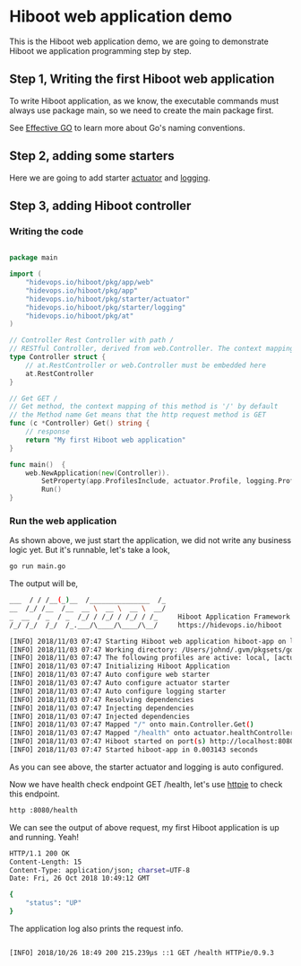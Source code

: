 # Hiboot web application demo

This is the Hiboot web application demo, we are going to demonstrate Hiboot we application programming step by step.

## Step 1, Writing the first Hiboot web application

To write Hiboot application, as we know, the executable commands must always use package main, so we need to create the main package first.

See [Effective GO](https://golang.org/doc/effective_go.html#names) to learn more about Go's naming conventions.

## Step 2, adding some starters

Here we are going to add starter [actuator](https://hidevops.io/hiboot/tree/master/pkg/starter/actuator) and [logging](https://hidevops.io/hiboot/tree/master/pkg/starter/logging).

## Step 3, adding Hiboot controller

### Writing the code

```go

package main

import (
	"hidevops.io/hiboot/pkg/app/web"
	"hidevops.io/hiboot/pkg/app"
	"hidevops.io/hiboot/pkg/starter/actuator"
	"hidevops.io/hiboot/pkg/starter/logging"
	"hidevops.io/hiboot/pkg/at"
)

// Controller Rest Controller with path /
// RESTful Controller, derived from web.Controller. The context mapping of this controller is '/' by default
type Controller struct {
	// at.RestController or web.Controller must be embedded here
	at.RestController
}

// Get GET /
// Get method, the context mapping of this method is '/' by default
// the Method name Get means that the http request method is GET
func (c *Controller) Get() string {
	// response
	return "My first Hiboot web application"
}

func main()  {
	web.NewApplication(new(Controller)).
		SetProperty(app.ProfilesInclude, actuator.Profile, logging.Profile).
		Run()
}

```

### Run the web application

As shown above, we just start the application, we did not write any business logic yet. But it's runnable, let's take a look,

```bash
go run main.go
```

The output will be,

```bash
___  / / /__(_)__  /_______________  /_
__  /_/ /__  /__  __ \  __ \  __ \  __/
_  __  / _  / _  /_/ / /_/ / /_/ / /_     Hiboot Application Framework
/_/ /_/  /_/  /_.___/\____/\____/\__/     https://hidevops.io/hiboot

[INFO] 2018/11/03 07:47 Starting Hiboot web application hiboot-app on localhost with PID 4092
[INFO] 2018/11/03 07:47 Working directory: /Users/johnd/.gvm/pkgsets/go1.10/hidevops/src/hidevops.io/hiboot-web-app-demo
[INFO] 2018/11/03 07:47 The following profiles are active: local, [actuator logging web]
[INFO] 2018/11/03 07:47 Initializing Hiboot Application
[INFO] 2018/11/03 07:47 Auto configure web starter
[INFO] 2018/11/03 07:47 Auto configure actuator starter
[INFO] 2018/11/03 07:47 Auto configure logging starter
[INFO] 2018/11/03 07:47 Resolving dependencies
[INFO] 2018/11/03 07:47 Injecting dependencies
[INFO] 2018/11/03 07:47 Injected dependencies
[INFO] 2018/11/03 07:47 Mapped "/" onto main.Controller.Get()
[INFO] 2018/11/03 07:47 Mapped "/health" onto actuator.healthController.Get()
[INFO] 2018/11/03 07:47 Hiboot started on port(s) http://localhost:8080
[INFO] 2018/11/03 07:47 Started hiboot-app in 0.003143 seconds
```

As you can see above, the starter actuator and logging is auto configured.

Now we have health check endpoint GET /health, let's use [httpie](https://httpie.org/) to check this endpoint.

```bash
http :8080/health
```

We can see the output of above request, my first Hiboot application is up and running. Yeah!

```bash
HTTP/1.1 200 OK
Content-Length: 15
Content-Type: application/json; charset=UTF-8
Date: Fri, 26 Oct 2018 10:49:12 GMT

{
    "status": "UP"
}
```

The application log also prints the request info.

```bash

[INFO] 2018/10/26 18:49 200 215.239µs ::1 GET /health HTTPie/0.9.3

```
